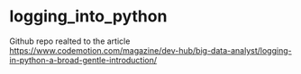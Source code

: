 # logging_into_python

Github repo realted to the article https://www.codemotion.com/magazine/dev-hub/big-data-analyst/logging-in-python-a-broad-gentle-introduction/
